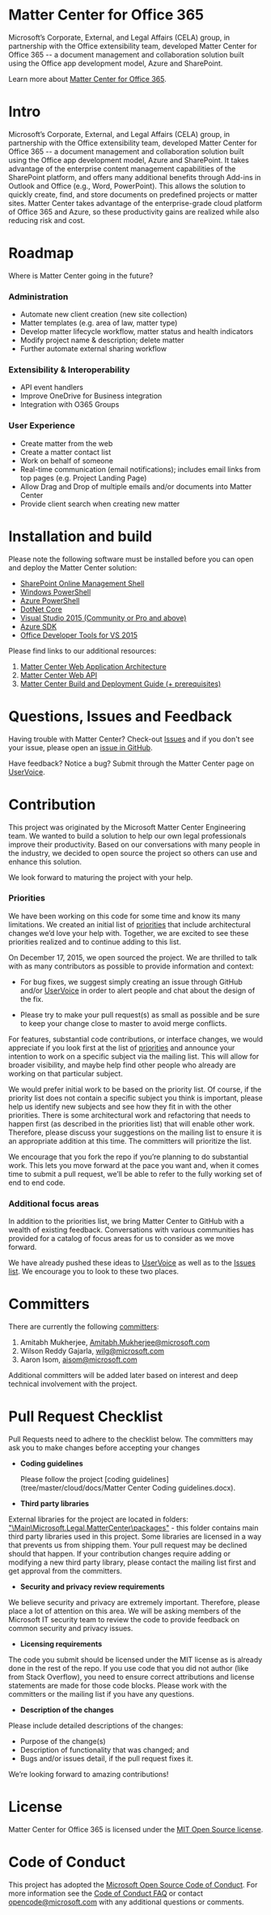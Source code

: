 # Matter Center for Office 365
Microsoft’s Corporate, External, and Legal Affairs (CELA) group, in partnership with the Office extensibility team, developed Matter Center for Office 365 -- a document management and collaboration solution built using the Office app development model, Azure and SharePoint.

Learn more about [Matter Center for Office 365](http://www.microsoft.com/en-us/legal/productivity/mattercenter.aspx). 

# Intro
Microsoft’s Corporate, External, and Legal Affairs (CELA) group, in partnership with the Office extensibility team, developed Matter Center for Office 365 -- a document management and collaboration solution built using the Office app development model, Azure and SharePoint. It takes advantage of the enterprise content management capabilities of the SharePoint platform, and offers many additional benefits through Add-ins in Outlook and Office (e.g., Word, PowerPoint). This allows the solution to quickly create, find, and store documents on predefined projects or matter sites. Matter Center takes advantage of the enterprise-grade cloud platform of Office 365 and Azure, so these productivity gains are realized while also reducing risk and cost. 

# Roadmap
Where is Matter Center going in the future? 

### Administration
* Automate new client creation (new site collection)
* Matter templates (e.g. area of law, matter type)
* Develop matter lifecycle workflow, matter status and health indicators
* Modify project name & description; delete matter
* Further automate external sharing workflow


### Extensibility & Interoperability
* API event handlers
* Improve OneDrive for Business integration 
* Integration with O365 Groups


### User Experience
* Create matter from the web
* Create a matter contact list
* Work on behalf of someone 
* Real-time communication (email notifications); includes email links from top pages (e.g. Project Landing Page)
* Allow Drag and Drop of multiple emails and/or documents into Matter Center
* Provide client search when creating new matter


# Installation and build
Please note the following software must be installed before you can open and deploy the Matter Center solution:
* [SharePoint Online Management Shell](http://www.microsoft.com/en-us/download/details.aspx?id=35588)
*	[Windows PowerShell](https://www.microsoft.com/en-us/download/details.aspx?id=50395)
*	[Azure PowerShell](http://go.microsoft.com/?linkid=9811175)
*	[DotNet Core](https://www.microsoft.com/net/core#windows) 
*	[Visual Studio 2015 (Community or Pro and above)](https://www.visualstudio.com/en-us/products/vs-2015-product-editions.aspx?wt.mc_id=github_microsoft_mattercenter)
*	[Azure SDK](https://go.microsoft.com/fwlink/?LinkId=518003&clcid=0x409)
*	[Office Developer Tools for VS 2015](http://www.microsoft.com/web/handlers/WebPI.ashx?command=GetInstallerRedirect&appid=OfficeToolsForVS2015) 

Please find links to our additional resources:

 1.	[Matter Center Web Application Architecture](https://github.com/Microsoft/mattercenter/wiki/Matter-Center-Web-Site-ReArchitecture-Documentation)
 2.	[Matter Center Web API](https://github.com/Microsoft/mattercenter/wiki/Matter-Center-Web-API-Documentation) 
 3.	[Matter Center Build and Deployment Guide (+ prerequisites)](tree/master/cloud/docs/Matter%20Center%20Build%20and%20Deployment%20Guide.docx)


# Questions, Issues and Feedback
Having trouble with Matter Center? Check-out [Issues](https://github.com/Microsoft/mattercenter/issues) and if you don't see your issue, please open an [issue in GitHub](https://github.com/Microsoft/mattercenter/issues/new).

Have feedback? Notice a bug? Submit through the Matter Center page on [UserVoice](https://mattercenter.uservoice.com/forums/336501-uservoice-forum).

# Contribution
This project was originated by the Microsoft Matter Center Engineering team. We wanted to build a solution to help our own legal professionals improve their productivity. Based on our conversations with many people in the industry, we decided to open source the project so others can use and enhance this solution.
 
We look forward to maturing the project with your help.

### Priorities
We have been working on this code for some time and know its many limitations. We created an initial list of [priorities](PRIORITIES.md) that include architectural changes we’d love your help with. Together, we are excited to see these priorities realized and to continue adding to this list. 

On December 17, 2015, we open sourced the project. We are thrilled to talk with as many contributors as possible to provide information and context:

*	For bug fixes, we suggest simply creating an issue through GitHub and/or [UserVoice](https://mattercenter.uservoice.com/forums/336501-uservoice-forum) in order to alert people and chat about the design of the fix.

*	Please try to make your pull request(s) as small as possible and be sure to keep your change close to master to avoid merge conflicts.

For features, substantial code contributions, or interface changes, we would appreciate if you look first at the list of [priorities](PRIORITIES.md) and announce your intention to work on a specific subject via the mailing list. This will allow for broader visibility, and maybe help find other people who already are working on that particular subject. 

We would prefer initial work to be based on the priority list. Of course, if the priority list does not contain a specific subject you think is important, please help us identify new subjects and see how they fit in with the other priorities. There is some architectural work and refactoring that needs to happen first (as described in the priorities list) that will enable other work. Therefore, please discuss your suggestions on the mailing list to ensure it is an appropriate addition at this time. The committers will prioritize the list.
 
We encourage that you fork the repo if you’re planning to do substantial work. This lets you move forward at the pace you want and, when it comes time to submit a pull request, we’ll be able to refer to the fully working set of end to end code.

### Additional focus areas 
In addition to the priorities list, we bring Matter Center to GitHub with a wealth of existing feedback. Conversations with various communities has provided for a catalog of focus areas for us to consider as we move forward. 

We have already pushed these ideas to [UserVoice](https://mattercenter.uservoice.com/forums/336501-uservoice-forum) as well as to the [Issues list](https://github.com/Microsoft/mattercenter/issues). We encourage you to look to these two places.  

# Committers
There are currently the following [committers](https://github.com/Microsoft/mattercenter/graphs/contributors):
 
1. Amitabh Mukherjee, [Amitabh.Mukherjee@microsoft.com](mailto:amitabhm@microsoft.com)
2. Wilson Reddy Gajarla, [wilg@microsoft.com](mailto:wilg@microsoft.com)
3. Aaron Isom, [aisom@microsoft.com](mailto:aisom@microsoft.com)

Additional committers will be added later based on interest and deep technical involvement with the project.

# Pull Request Checklist
Pull Requests need to adhere to the checklist below. The committers may ask you to make changes before accepting your changes
* <b>Coding guidelines</b>

  Please follow the project [coding guidelines](tree/master/cloud/docs/Matter Center Coding guidelines.docx). 
*	<b>Third party libraries</b>

External libraries for the project are located in folders:
["\Main\Microsoft.Legal.MatterCenter\packages"](tree/master/cloud/src/solution/packages) - this folder contains main third party libraries used in this project. Some libraries are licensed in a way that prevents us from shipping them. Your pull request may be declined should that happen. If your contribution changes require adding or modifying a new third party library, please contact the mailing list first and get approval from the committers. 
*	<b>Security and privacy review requirements</b>

 We believe security and privacy are extremely important. Therefore, please place a lot of attention on this area. We will be asking members of the Microsoft IT security team to review the code to provide feedback on common security and privacy issues. 
*	<b>Licensing requirements</b>

 The code you submit should be licensed under the MIT license as is already done in the rest of the repo. If you use code that you did not author (like from Stack Overflow), you need to ensure correct attributions and license statements are made for those code blocks. Please work with the committers or the mailing list if you have any questions. 
*	<b>Description of the changes</b>

 Please include detailed descriptions of the changes:
  *	Purpose of the change(s)
  *	Description of functionality that was changed; and 
  *	Bugs and/or issues detail, if the pull request fixes it. 
 
We’re looking forward to amazing contributions!

# License
Matter Center for Office 365 is licensed under the [MIT Open Source license](http://opensource.org/licenses/MIT).

# Code of Conduct
This project has adopted the [Microsoft Open Source Code of Conduct](https://opensource.microsoft.com/codeofconduct/). For more information see the [Code of Conduct FAQ](https://opensource.microsoft.com/codeofconduct/faq/) or contact [opencode@microsoft.com](mailto:opencode@microsoft.com) with any additional questions or comments.
